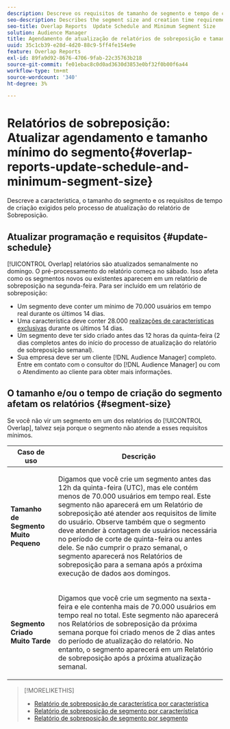 ```yaml
---
description: Descreve os requisitos de tamanho de segmento e tempo de criação exigidos pelo processo de atualização do relatório de Sobreposição.
seo-description: Describes the segment size and creation time requirements required by the Overlap report update process.
seo-title: Overlap Reports  Update Schedule and Minimum Segment Size
solution: Audience Manager
title: Agendamento de atualização de relatórios de sobreposição e tamanho mínimo do segmento
uuid: 35c1cb39-e28d-4d20-88c9-5ff4fe154e9e
feature: Overlap Reports
exl-id: 89fa9d92-8676-4706-9fab-22c35763b218
source-git-commit: fe01ebac8c0d0ad3630d3853e0bf32f0b00f6a44
workflow-type: tm+mt
source-wordcount: '340'
ht-degree: 3%

---
```


# Relatórios de sobreposição: Atualizar agendamento e tamanho mínimo do segmento{#overlap-reports-update-schedule-and-minimum-segment-size}

Descreve a característica, o tamanho do segmento e os requisitos de tempo de criação exigidos pelo processo de atualização do relatório de Sobreposição.

## Atualizar programação e requisitos {#update-schedule}

[!UICONTROL Overlap] relatórios são atualizados semanalmente no domingo. O pré-processamento do relatório começa no sábado. Isso afeta como os segmentos novos ou existentes aparecem em um relatório de sobreposição na segunda-feira. Para ser incluído em um relatório de sobreposição:

* Um segmento deve conter um mínimo de 70.000 usuários em tempo real durante os últimos 14 dias.
* Uma característica deve conter 28.000 [realizações de características exclusivas](/help/using/features/traits/trait-and-segment-qualification-reference.md) durante os últimos 14 dias.
* Um segmento deve ter sido criado antes das 12 horas da quinta-feira (2 dias completos antes do início do processo de atualização do relatório de sobreposição semanal).
* Sua empresa deve ser um cliente [!DNL Audience Manager] completo. Entre em contato com o consultor do [!DNL Audience Manager] ou com o Atendimento ao cliente para obter mais informações.

## O tamanho e/ou o tempo de criação do segmento afetam os relatórios {#segment-size}

Se você não vir um segmento em um dos relatórios do [!UICONTROL Overlap], talvez seja porque o segmento não atende a esses requisitos mínimos.

<table id="table_BE2937C1FA314BBDBD1D026321D6E6B1"> 
 <thead> 
  <tr> 
   <th colname="col1" class="entry"> Caso de uso </th> 
   <th colname="col2" class="entry"> Descrição </th> 
  </tr> 
 </thead>
 <tbody> 
  <tr> 
   <td colname="col1"> <p> <b>Tamanho de Segmento Muito Pequeno</b> </p> </td> 
   <td colname="col2"> <p>Digamos que você crie um segmento antes das 12h da quinta-feira (UTC), mas ele contém menos de 70.000 usuários em tempo real. Este segmento não aparecerá em um <span class="wintitle"> Relatório de sobreposição</span> até atender aos requisitos de limite do usuário. Observe também que o segmento deve atender à contagem de usuários necessária no período de corte de quinta-feira ou antes dele. Se não cumprir o prazo semanal, o segmento aparecerá nos <span class="wintitle"> Relatórios de sobreposição</span> para a semana após a próxima execução de dados aos domingos. </p> </td> 
  </tr> 
  <tr> 
   <td colname="col1"> <p> <b>Segmento Criado Muito Tarde</b> </p> </td> 
   <td colname="col2"> <p>Digamos que você crie um segmento na sexta-feira e ele contenha mais de 70.000 usuários em tempo real no total. Este segmento não aparecerá nos <span class="wintitle"> Relatórios de sobreposição</span> da próxima semana porque foi criado menos de 2 dias antes do período de atualização do relatório. No entanto, o segmento aparecerá em um <span class="wintitle"> Relatório de sobreposição</span> após a próxima atualização semanal. </p> </td> 
  </tr> 
 </tbody> 
</table>

>[!MORELIKETHIS]
>
>* [Relatório de sobreposição de característica por característica](../../reporting/dynamic-reports/trait-trait-overlap-report.md#trait-to-trait-overlap-report)
>* [Relatório de sobreposição de segmento por característica](../../reporting/dynamic-reports/segment-trait-overlap-report.md)
>* [Relatório de sobreposição de segmento por segmento](../../reporting/dynamic-reports/segment-segment-overlap-report.md)
